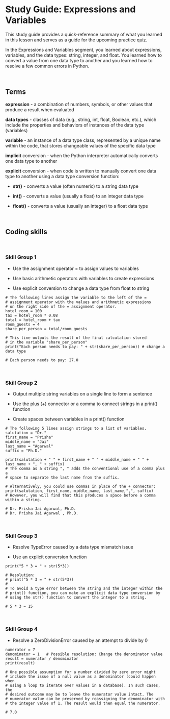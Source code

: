 # Study Guide: Expressions and Variables

This study guide provides a quick-reference summary of what you learned in this lesson and serves as a guide for the upcoming practice quiz.  

In the Expressions and Variables segment, you learned about expressions, variables, and the data types: string, integer, and float. You learned how to convert a value from one data type to another and you learned how to resolve a few common errors in Python.

<br>

## Terms

**expression** - a combination of numbers, symbols, or other values that produce a result when evaluated

**data types** - classes of data (e.g., string, int, float, Boolean, etc.), which include the properties and behaviors of instances of the data type (variables)

**variable** - an instance of a data type class, represented by a unique name within the code, that stores changeable values of the specific data type

**implicit** conversion - when the Python interpreter automatically converts one data type to another

**explicit** conversion - when code is written to manually convert one data type to another using a data type conversion function:

  * **str()** - converts a value (often numeric) to a string data type
  
  * **int()** - converts a value (usually a float) to an integer data type
  
  * **float()** - converts a value (usually an integer) to a float data type

<br>

## Coding skills

<br>

### Skill Group 1

* Use the assignment operator =  to assign values to variables

* Use basic arithmetic operators with variables to create expressions

* Use explicit conversion to change a data type from float to string

```
# The following lines assign the variable to the left of the = 
# assignment operator with the values and arithmetic expressions 
# on the right side of the = assignment operator.
hotel_room = 100
tax = hotel_room * 0.08
total = hotel_room + tax
room_guests = 4
share_per_person = total/room_guests 
 
# This line outputs the result of the final calculation stored
# in the variable "share_per_person"
print("Each person needs to pay: " + str(share_per_person)) # change a data type

# Each person needs to pay: 27.0
```

<br>

### Skill Group 2

* Output multiple string variables on a single line to form a sentence

* Use the plus (+) connector or a comma to connect strings in a print() function

* Create spaces between variables in  a print() function

```
# The following 5 lines assign strings to a list of variables.
salutation = "Dr."
first_name = "Prisha"
middle_name = "Jai"
last_name = "Agarwal"
suffix = "Ph.D."
 
print(salutation + " " + first_name + " " + middle_name + " " + last_name + ", " + suffix) 
# The comma as a string ", " adds the conventional use of a comma plus a 
# space to separate the last name from the suffix.
 
# Alternatively, you could use commas in place of the + connector:
print(salutation, first_name, middle_name, last_name,",", suffix)
# However, you will find that this produces a space before a comma within a string.

# Dr. Prisha Jai Agarwal, Ph.D.
# Dr. Prisha Jai Agarwal , Ph.D.
```

<br>

### Skill Group 3

* Resolve TypeError caused by a data type mismatch issue

* Use an explicit conversion function

```
print("5 * 3 = " + str(5*3)) 
 
# Resolution: 
# print("5 * 3 = " + str(5*3))
#
# To avoid a type error between the string and the integer within the
# print() function, you can make an explicit data type conversion by
# using the str() function to convert the integer to a string.

# 5 * 3 = 15
```

<br>

### Skill Group 4

* Resolve a ZeroDivisionError caused by an attempt to divide by 0

```
numerator = 7
denominator = 1   # Possible resolution: Change the denominator value 
result = numerator / denominator
print(result)

# One possible assumption for a number divided by zero error might
# include the issue of a null value as a denominator (could happen when
# using a loop to iterate over values in a database). In such cases, the
# desired outcome may be to leave the numerator value intact. The
# numerator value can be preserved by reassigning the denominator with 
# the integer value of 1. The result would then equal the numerator.

# 7.0
```
